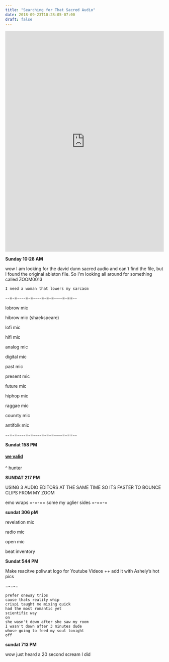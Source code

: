```yaml
---
title: "Searching for That Sacred Audio"
date: 2018-09-23T10:28:05-07:00
draft: false
---
```



<iframe width="100%" height="700" scrolling="no" frameborder="no" allow="autoplay" src="https://w.soundcloud.com/player/?url=https%3A//api.soundcloud.com/tracks/504193599%3Fsecret_token%3Ds-Prndr&color=%2322f5f5&auto_play=false&hide_related=false&show_comments=true&show_user=true&show_reposts=false&show_teaser=true&visual=true"></iframe>

**Sunday 10:28 AM**

wow I am looking for the david dunn sacred audio and can't find the file, but I found the original ableton file. So I'm looking all around for something called ZOOM0013

```
I need a woman that lowers my sarcasm
```


--=-=----=-=----=-=-=----=-==--

lobrow mic

hibrow mic (shaekspeare)

lofi mic

hifi mic

analog mic

digital mic

past mic

present mic

future mic

hiphop mic

raggae mic

counrty mic

antifolk mic


--=-=----=-=----=-=-=----=-==--



**Sundat 158 PM**

#### <a href="https://youtu.be/HlDNLHIpXsw"> we valid </a>

^ hunter  




**SUNDAT 217 PM**

USING 3 AUDIO EDITORS AT THE SAME TIME SO ITS FASTER TO BOUNCE CLIPS FROM MY ZOOM




emo wraps
=-=-==
some my uglier sides
=-==-=



**sundat 306 pM**

revelation mic


radio mic

open mic


beat inventory



**Sundat 544 PM**

Make reacitve poliw.at logo for Youtube Videos ++ add it with Ashely’s hot pics



=-=-=

```
prefer oneway trips
cause thats reality whip
crispi taught me mixing quick
had the most romantic yet
scientific way
on
she wasn't down after she saw my room
I wasn't down after 3 minutes dude
whose going to feed my soul tonight
off 
```



**sundat 713 PM**

wow just heard a 20 second scream I did
